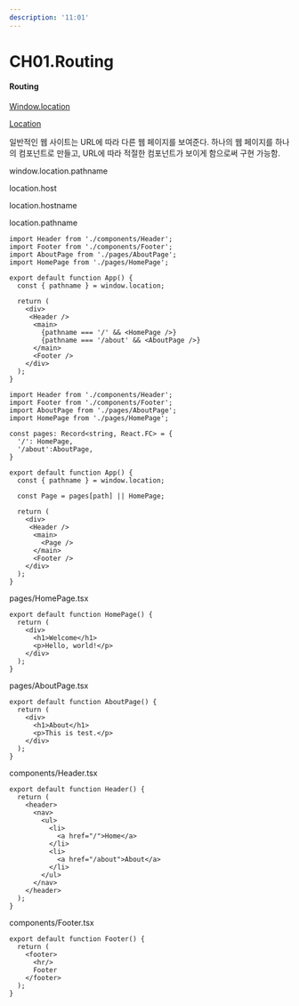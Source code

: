 ```yaml
---
description: '11:01'
---
```


# CH01.Routing

#### Routing

[Window.location](https://developer.mozilla.org/ko/docs/Web/API/Window/location)

[Location](https://developer.mozilla.org/ko/docs/Web/API/Location)

일반적인 웹 사이트는 URL에 따라 다른 웹 페이지를 보여준다. 하나의 웹 페이지를 하나의 컴포넌트로 만들고, URL에 따라 적절한 컴포넌트가 보이게 함으로써 구현 가능함.



window.location.pathname&#x20;

location.host

location.hostname

location.pathname

```tsx
import Header from './components/Header';
import Footer from './components/Footer';
import AboutPage from './pages/AboutPage';
import HomePage from './pages/HomePage';

export default function App() {
  const { pathname } = window.location;

  return (
    <div>
     <Header />
      <main>
        {pathname === '/' && <HomePage />}
        {pathname === '/about' && <AboutPage />}
      </main>
      <Footer />
    </div>
  );
}
```

```
import Header from './components/Header';
import Footer from './components/Footer';
import AboutPage from './pages/AboutPage';
import HomePage from './pages/HomePage';

const pages: Record<string, React.FC> = {
  '/': HomePage,
  '/about':AboutPage,
}

export default function App() {
  const { pathname } = window.location;
  
  const Page = pages[path] || HomePage;

  return (
    <div>
     <Header />
      <main>
        <Page />
      </main>
      <Footer />
    </div>
  );
}
```

pages/HomePage.tsx

```
export default function HomePage() {
  return (
    <div>
      <h1>Welcome</h1>
      <p>Hello, world!</p>
    </div>
  );
}
```

pages/AboutPage.tsx

```
export default function AboutPage() {
  return (
    <div>
      <h1>About</h1>
      <p>This is test.</p>
    </div>
  );
}
```

components/Header.tsx

```
export default function Header() {
  return (
    <header>
      <nav>
        <ul>
          <li>
            <a href="/">Home</a>
          </li>
          <li>
            <a href="/about">About</a>
          </li>
        </ul>
      </nav>
    </header>
  );
}
```

components/Footer.tsx

```
export default function Footer() {
  return (
    <footer>
      <hr/>
      Footer
    </footer>
  );
}
```

